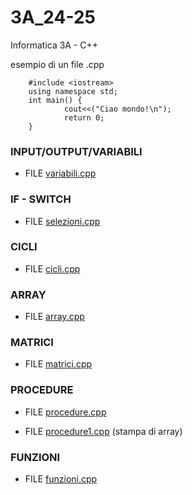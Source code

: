 # 3A_24-25
Informatica 3A - C++


esempio di un file .cpp 

        
        #include <iostream>
        using namespace std;
        int main() {
                cout<<("Ciao mondo!\n");
                return 0;
        }

<h3>INPUT/OUTPUT/VARIABILI</h3>
<p><ul><li>FILE <a href="https://github.com/LucaMelcarne1/3A_24-25/blob/main/variabili.cpp">variabili.cpp</a> </li></ul></p>

<h3>IF - SWITCH</h3>
<p><ul><li>FILE <a href="https://github.com/LucaMelcarne1/3A_24-25/blob/main/selezioni.cpp">selezioni.cpp</a> </li></ul></p>

<h3>CICLI</h3>
<p><ul><li>FILE <a href="https://github.com/LucaMelcarne1/3A_24-25/blob/main/cicli.cpp">cicli.cpp</a> </li></ul></p>

<h3>ARRAY</h3>
<p><ul><li>FILE <a href="https://github.com/LucaMelcarne1/3A_24-25/blob/main/array.cpp">array.cpp</a> </li></ul></p>

<h3>MATRICI</h3>
<p><ul><li>FILE <a href="https://github.com/LucaMelcarne1/3A_24-25/blob/main/matrici.cpp">matrici.cpp</a> </li></ul></p>

<h3>PROCEDURE</h3>
<p><ul><li>FILE <a href="https://github.com/LucaMelcarne1/3A_24-25/blob/main/matrici.cpp">procedure.cpp</a> </li></ul></p>
<p><ul><li>FILE <a href="https://github.com/LucaMelcarne1/3A_24-25/blob/main/procedure1.cpp">procedure1.cpp</a> (stampa di array)</li></ul></p>

<h3>FUNZIONI</h3>
<p><ul><li>FILE <a href="https://github.com/LucaMelcarne1/3A_24-25/blob/main/funzioni.cpp">funzioni.cpp</a> </li></ul></p>

